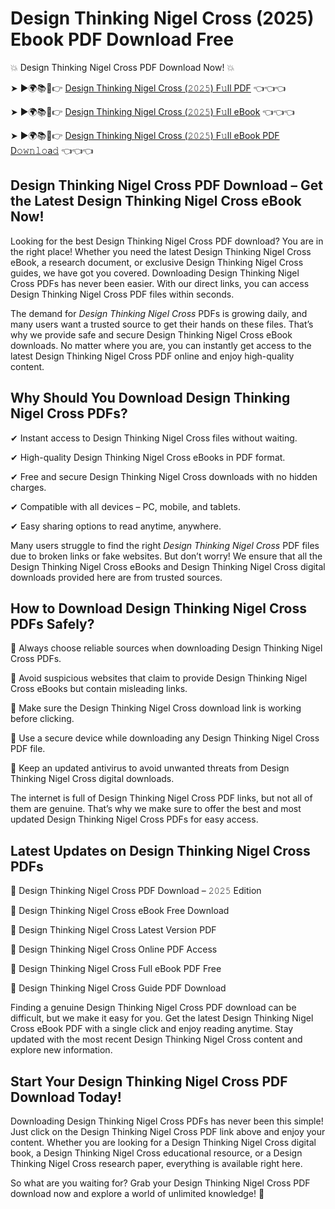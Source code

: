 # Design Thinking Nigel Cross (2025) Ebook PDF Download Free

💥 Design Thinking Nigel Cross PDF Download Now! 💥

➤ ►🌍📚📱👉 [Design Thinking Nigel Cross (𝟸𝟶𝟸𝟻) F𝚞ll PDF](https://getpdf.xyz/design-thinking-nigel-cross) 👈👈👈


➤ ►🌍📚📱👉 [Design Thinking Nigel Cross (𝟸𝟶𝟸𝟻) F𝚞ll eBook](https://getpdf.xyz/design-thinking-nigel-cross) 👈👈👈


➤ ►🌍📚📱👉 [Design Thinking Nigel Cross (𝟸𝟶𝟸𝟻) F𝚞ll eBook PDF D𝚘𝚠𝚗𝚕𝚘a𝚍](https://getpdf.xyz/design-thinking-nigel-cross) 👈👈👈


## Design Thinking Nigel Cross PDF Download – Get the Latest Design Thinking Nigel Cross eBook Now!

Looking for the best Design Thinking Nigel Cross PDF download? You are in the right place! Whether you need the latest Design Thinking Nigel Cross eBook, a research document, or exclusive Design Thinking Nigel Cross guides, we have got you covered. Downloading Design Thinking Nigel Cross PDFs has never been easier. With our direct links, you can access Design Thinking Nigel Cross PDF files within seconds.

The demand for *Design Thinking Nigel Cross* PDFs is growing daily, and many users want a trusted source to get their hands on these files. That’s why we provide safe and secure Design Thinking Nigel Cross eBook downloads. No matter where you are, you can instantly get access to the latest Design Thinking Nigel Cross PDF online and enjoy high-quality content.

## Why Should You Download Design Thinking Nigel Cross PDFs?

✔ Instant access to Design Thinking Nigel Cross files without waiting.

✔ High-quality Design Thinking Nigel Cross eBooks in PDF format.

✔ Free and secure Design Thinking Nigel Cross downloads with no hidden charges.

✔ Compatible with all devices – PC, mobile, and tablets.

✔ Easy sharing options to read anytime, anywhere.

Many users struggle to find the right *Design Thinking Nigel Cross* PDF files due to broken links or fake websites. But don’t worry! We ensure that all the Design Thinking Nigel Cross eBooks and Design Thinking Nigel Cross digital downloads provided here are from trusted sources.

## How to Download Design Thinking Nigel Cross PDFs Safely?

📌 Always choose reliable sources when downloading Design Thinking Nigel Cross PDFs.

📌 Avoid suspicious websites that claim to provide Design Thinking Nigel Cross eBooks but contain misleading links.

📌 Make sure the Design Thinking Nigel Cross download link is working before clicking.

📌 Use a secure device while downloading any Design Thinking Nigel Cross PDF file.

📌 Keep an updated antivirus to avoid unwanted threats from Design Thinking Nigel Cross digital downloads.

The internet is full of Design Thinking Nigel Cross PDF links, but not all of them are genuine. That’s why we make sure to offer the best and most updated Design Thinking Nigel Cross PDFs for easy access.

## Latest Updates on Design Thinking Nigel Cross PDFs

🔹 Design Thinking Nigel Cross PDF Download – 𝟸𝟶𝟸𝟻 Edition

🔹 Design Thinking Nigel Cross eBook Free Download

🔹 Design Thinking Nigel Cross Latest Version PDF

🔹 Design Thinking Nigel Cross Online PDF Access

🔹 Design Thinking Nigel Cross Full eBook PDF Free

🔹 Design Thinking Nigel Cross Guide PDF Download

Finding a genuine Design Thinking Nigel Cross PDF download can be difficult, but we make it easy for you. Get the latest Design Thinking Nigel Cross eBook PDF with a single click and enjoy reading anytime. Stay updated with the most recent Design Thinking Nigel Cross content and explore new information.

## Start Your Design Thinking Nigel Cross PDF Download Today!

Downloading Design Thinking Nigel Cross PDFs has never been this simple! Just click on the Design Thinking Nigel Cross PDF link above and enjoy your content. Whether you are looking for a Design Thinking Nigel Cross digital book, a Design Thinking Nigel Cross educational resource, or a Design Thinking Nigel Cross research paper, everything is available right here.

So what are you waiting for? Grab your Design Thinking Nigel Cross PDF download now and explore a world of unlimited knowledge! 🚀